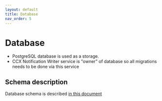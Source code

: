 ```yaml
---
layout: default
title: Database
nav_order: 5
---
```


# Database

* PostgreSQL database is used as a storage.
* CCX Notification Writer service is "owner" of database so all migrations needs to be done via this service

## Schema description

Database schema is described [in this document](https://redhatinsights.github.io/ccx-notification-writer/database.html)
